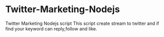 # Twitter-Marketing-Nodejs
Twitter Marketing Nodejs script
This script create stream to twitter and if find your keyword can reply,follow and like.
